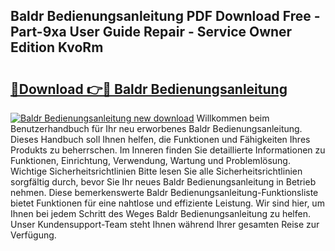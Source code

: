 ## Baldr Bedienungsanleitung PDF Download Free - Part-9xa User Guide Repair - Service Owner Edition KvoRm

# <h2><a href="http://df5c49j.blite.top/?on=Baldr+Bedienungsanleitung">🔗Download 👉🔴 Baldr Bedienungsanleitung</a></h2>

[![Baldr Bedienungsanleitung new download](https://i.imgur.com/lujVjoI.png)](http://df5c49j.blite.top/?on=Baldr+Bedienungsanleitung)
Willkommen beim Benutzerhandbuch für Ihr neu erworbenes Baldr Bedienungsanleitung. Dieses Handbuch soll Ihnen helfen, die Funktionen und Fähigkeiten Ihres Produkts zu beherrschen. Im Inneren finden Sie detaillierte Informationen zu Funktionen, Einrichtung, Verwendung, Wartung und Problemlösung. Wichtige Sicherheitsrichtlinien Bitte lesen Sie alle Sicherheitsrichtlinien sorgfältig durch, bevor Sie Ihr neues Baldr Bedienungsanleitung in Betrieb nehmen. Diese bemerkenswerte Baldr Bedienungsanleitung-Funktionsliste bietet Funktionen für eine nahtlose und effiziente Leistung. Wir sind hier, um Ihnen bei jedem Schritt des Weges Baldr Bedienungsanleitung zu helfen. Unser Kundensupport-Team steht Ihnen während Ihrer gesamten Reise zur Verfügung.
